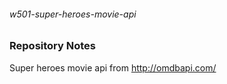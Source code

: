 ###### w501-super-heroes-movie-api

### Repository Notes
Super heroes movie api from http://omdbapi.com/


